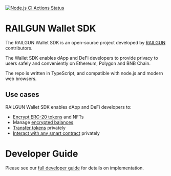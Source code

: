 [![Node.js CI Actions Status](https://github.com/Railgun-Community/wallet/actions/workflows/node.js.yml/badge.svg?branch=main)](https://github.com/Railgun-Community/wallet/actions)

# RAILGUN Wallet SDK

The RAILGUN Wallet SDK is an open-source project developed by [RAILGUN](https://www.railgun.org) contributors.

The Wallet SDK enables dApp and DeFi developers to provide privacy to users safely and conveniently on Ethereum, Polygon and BNB Chain.

The repo is written in TypeScript, and compatible with node.js and modern web browsers.

## Use cases

RAILGUN Wallet SDK enables dApp and DeFi developers to:

- [Encrypt ERC-20 tokens](https://railgun-privacy.gitbook.io/developer-guide/wallet/transactions/encrypting/) and NFTs
- Manage [encrypted balances](https://railgun-privacy.gitbook.io/developer-guide/wallet/encrypted-balances/)
- [Transfer tokens](https://railgun-privacy.gitbook.io/developer-guide/wallet/transactions/private-transfers) privately
- [Interact with any smart contract](https://railgun-privacy.gitbook.io/developer-guide/wallet/transactions/cross-contract-calls) privately

# Developer Guide

Please see our [full developer guide](https://railgun-privacy.gitbook.io/developer-guide/wallet) for details on implementation.
